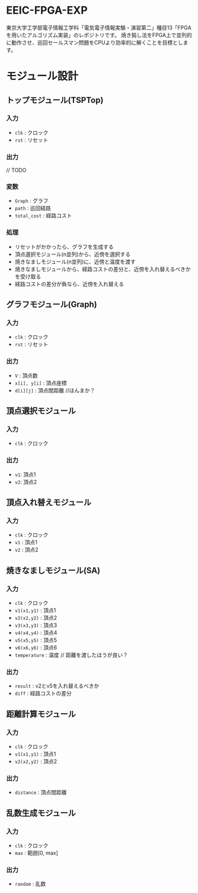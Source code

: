 # EEIC-FPGA-EXP
東京大学工学部電子情報工学科「電気電子情報実験・演習第二」種目13「FPGAを用いたアルゴリズム実装」のレポジトリです。
焼き鈍し法をFPGA上で並列的に動作させ、巡回セールスマン問題をCPUより効率的に解くことを目標とします。

# モジュール設計
## トップモジュール(TSPTop)
### 入力
- `clk` : クロック
- `rst` : リセット
### 出力
// TODO
### 変数
- `Graph` : グラフ
- `path` : 巡回経路
- `total_cost` : 経路コスト

### 処理
- リセットがかかったら、グラフを生成する
- 頂点選択モジュール(n並列)から、近傍を選択する
- 焼きなましモジュール(n並列)に、近傍と温度を渡す
- 焼きなましモジュールから、経路コストの差分と、近傍を入れ替えるべきかを受け取る
- 経路コストの差分が負なら、近傍を入れ替える

## グラフモジュール(Graph)
### 入力
- `clk` : クロック
- `rst` : リセット
### 出力
- `V` : 頂点数
- `x[i], y[i]` : 頂点座標
- `d[i][j]` : 頂点間距離    //ほんまか？

## 頂点選択モジュール
### 入力
- `clk` : クロック
### 出力
- `v1`: 頂点1
- `v2`: 頂点2

## 頂点入れ替えモジュール
### 入力
- `clk` : クロック
- `v1` : 頂点1
- `v2` : 頂点2

## 焼きなましモジュール(SA)
### 入力
- `clk` : クロック
- `v1(x1,y1)` : 頂点1
- `v2(x2,y2)` : 頂点2
- `v3(x3,y3)` : 頂点3
- `v4(x4,y4)` : 頂点4
- `v5(x5,y5)` : 頂点5
- `v6(x6,y6)` : 頂点6
- `temperature` : 温度
// 距離を渡したほうが良い？
### 出力
- `result` : v2とv5を入れ替えるべきか
- `diff` : 経路コストの差分

## 距離計算モジュール
### 入力
- `clk` : クロック
- `v1(x1,y1)` : 頂点1
- `v2(x2,y2)` : 頂点2
### 出力
- `distance` : 頂点間距離

## 乱数生成モジュール
### 入力
- `clk` : クロック
- `max` : 範囲[0, max]
### 出力
- `random` : 乱数